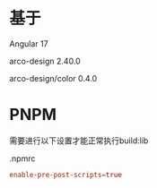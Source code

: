 # 基于

Angular 17

arco-design 2.40.0

arco-design/color 0.4.0

# PNPM
需要进行以下设置才能正常执行build:lib

.npmrc
```conf
enable-pre-post-scripts=true
```

